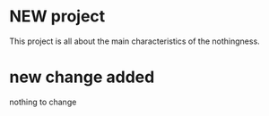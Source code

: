 # NEW project

This project is all about the main characteristics of the nothingness. 

# new change added

nothing to change
